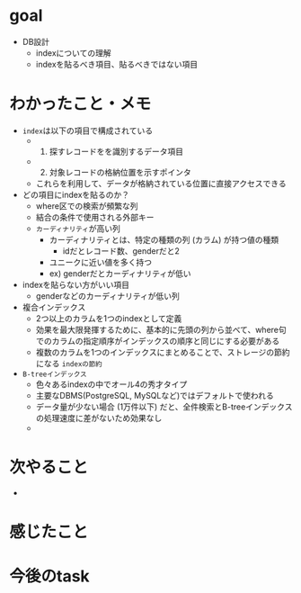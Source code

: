# goal

+ DB設計
  + indexについての理解
  + indexを貼るべき項目、貼るべきではない項目

# わかったこと・メモ

+ `index`は以下の項目で構成されている
  + 1. 探すレコードをを識別するデータ項目
  + 2. 対象レコードの格納位置を示すポインタ
  + これらを利用して、データが格納されている位置に直接アクセスできる
+ どの項目にindexを貼るのか？
  + where区での検索が頻繁な列
  + 結合の条件で使用される外部キー
  + `カーディナリティ`が高い列
    + カーディナリティとは、特定の種類の列 (カラム) が持つ値の種類
      + idだとレコード数、genderだと2
    + ユニークに近い値を多く持つ
    + ex) genderだとカーディナリティが低い
+ indexを貼らない方がいい項目
  + genderなどのカーディナリティが低い列
+ 複合インデックス
  + 2つ以上のカラムを1つのindexとして定義
  + 効果を最大限発揮するために、基本的に先頭の列から並べて、where句でのカラムの指定順序がインデックスの順序と同じにする必要がある
  + 複数のカラムを1つのインデックスにまとめることで、ストレージの節約になる `indexの節約`
+ `B-treeインデックス`
  + 色々あるindexの中でオール4の秀才タイプ
  + 主要なDBMS(PostgreSQL, MySQLなど)ではデフォルトで使われる
  + データ量が少ない場合 (1万件以下) だと、全件検索とB-treeインデックスの処理速度に差がないため効果なし
  + 

# 次やること

- 

# 感じたこと


# 今後のtask



